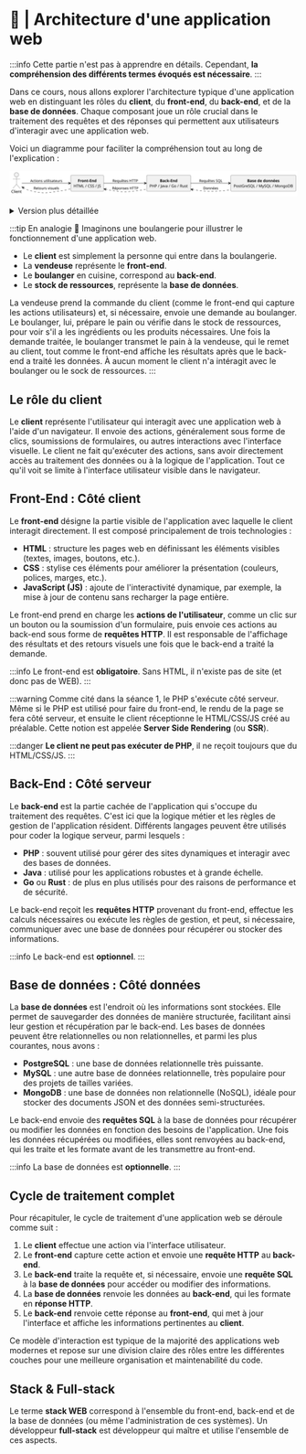 # 📜 | Architecture d'une application web

:::info
Cette partie n'est pas à apprendre en détails. Cependant, **la compréhension des différents termes évoqués est nécessaire**.
:::

Dans ce cours, nous allons explorer l'architecture typique d'une application web en distinguant les rôles du **client**, du **front-end**, du **back-end**, et de la **base de données**. Chaque composant joue un rôle crucial dans le traitement des requêtes et des réponses qui permettent aux utilisateurs d'interagir avec une application web.

Voici un diagramme pour faciliter la compréhension tout au long de l'explication :

![Diagramme stack WEB](../images/web_stack.svg)

<details>
    <summary>Version plus détaillée</summary>

![Diagramme stack WEB avec détails](../images/web_stack_detailed.svg)
</details>

:::tip En analogie 🥖
Imaginons une boulangerie pour illustrer le fonctionnement d'une application web.

- Le **client** est simplement la personne qui entre dans la boulangerie.
- La **vendeuse** représente le **front-end**.
- Le **boulanger** en cuisine, correspond au **back-end**.
- Le **stock de ressources**, représente la **base de données**.

La vendeuse prend la commande du client (comme le front-end qui capture les actions utilisateurs) et, si nécessaire, envoie une demande au boulanger.
Le boulanger, lui, prépare le pain ou vérifie dans le stock de ressources, pour voir s'il a les ingrédients ou les produits nécessaires.
Une fois la demande traitée, le boulanger transmet le pain à la vendeuse, qui le remet au client, tout comme le front-end affiche les résultats après que le back-end a traité les données.
À aucun moment le client n'a intéragit avec le boulanger ou le sock de ressources.
:::

## Le rôle du client

Le **client** représente l'utilisateur qui interagit avec une application web à l'aide d'un navigateur. Il envoie des actions, généralement sous forme de clics, soumissions de formulaires, ou autres interactions avec l'interface visuelle. Le client ne fait qu'exécuter des actions, sans avoir directement accès au traitement des données ou à la logique de l'application. Tout ce qu'il voit se limite à l'interface utilisateur visible dans le navigateur.

## Front-End : Côté client

Le **front-end** désigne la partie visible de l'application avec laquelle le client interagit directement. Il est composé principalement de trois technologies :

- **HTML** : structure les pages web en définissant les éléments visibles (textes, images, boutons, etc.).
- **CSS** : stylise ces éléments pour améliorer la présentation (couleurs, polices, marges, etc.).
- **JavaScript (JS)** : ajoute de l'interactivité dynamique, par exemple, la mise à jour de contenu sans recharger la page entière.

Le front-end prend en charge les **actions de l'utilisateur**, comme un clic sur un bouton ou la soumission d'un formulaire, puis envoie ces actions au back-end sous forme de **requêtes HTTP**. Il est responsable de l'affichage des résultats et des retours visuels une fois que le back-end a traité la demande.

:::info
Le front-end est **obligatoire**. Sans HTML, il n'existe pas de site (et donc pas de WEB).
:::

:::warning
Comme cité dans la séance 1, le PHP s'exécute côté serveur. Même si le PHP est utilisé pour faire du front-end, le rendu de la page se fera côté serveur, et ensuite le client réceptionne le HTML/CSS/JS créé au préalable. Cette notion est appelée **Server Side Rendering** (ou **SSR**).

:::danger
**Le client ne peut pas exécuter de PHP**, il ne reçoit toujours que du HTML/CSS/JS.
:::

## Back-End : Côté serveur

Le **back-end** est la partie cachée de l'application qui s'occupe du traitement des requêtes. C'est ici que la logique métier et les règles de gestion de l'application résident. Différents langages peuvent être utilisés pour coder la logique serveur, parmi lesquels :

- **PHP** : souvent utilisé pour gérer des sites dynamiques et interagir avec des bases de données.
- **Java** : utilisé pour les applications robustes et à grande échelle.
- **Go** ou **Rust** : de plus en plus utilisés pour des raisons de performance et de sécurité.

Le back-end reçoit les **requêtes HTTP** provenant du front-end, effectue les calculs nécessaires ou exécute les règles de gestion, et peut, si nécessaire, communiquer avec une base de données pour récupérer ou stocker des informations.

:::info
Le back-end est **optionnel**.
:::

## Base de données : Côté données

La **base de données** est l'endroit où les informations sont stockées. Elle permet de sauvegarder des données de manière structurée, facilitant ainsi leur gestion et récupération par le back-end. Les bases de données peuvent être relationnelles ou non relationnelles, et parmi les plus courantes, nous avons :

- **PostgreSQL** : une base de données relationnelle très puissante.
- **MySQL** : une autre base de données relationnelle, très populaire pour des projets de tailles variées.
- **MongoDB** : une base de données non relationnelle (NoSQL), idéale pour stocker des documents JSON et des données semi-structurées.

Le back-end envoie des **requêtes SQL** à la base de données pour récupérer ou modifier les données en fonction des besoins de l'application. Une fois les données récupérées ou modifiées, elles sont renvoyées au back-end, qui les traite et les formate avant de les transmettre au front-end.

:::info
La base de données est **optionnelle**.
:::

## Cycle de traitement complet

Pour récapituler, le cycle de traitement d'une application web se déroule comme suit :

1. Le **client** effectue une action via l'interface utilisateur.
2. Le **front-end** capture cette action et envoie une **requête HTTP** au **back-end**.
3. Le **back-end** traite la requête et, si nécessaire, envoie une **requête SQL** à la **base de données** pour accéder ou modifier des informations.
4. La **base de données** renvoie les données au **back-end**, qui les formate en **réponse HTTP**.
5. Le **back-end** renvoie cette réponse au **front-end**, qui met à jour l'interface et affiche les informations pertinentes au **client**.

Ce modèle d'interaction est typique de la majorité des applications web modernes et repose sur une division claire des rôles entre les différentes couches pour une meilleure organisation et maintenabilité du code.

## Stack & Full-stack

Le terme **stack WEB** correspond à l'ensemble du front-end, back-end et de la base de données (ou même l'administration de ces systèmes). Un développeur **full-stack** est développeur qui maître et utilise l'ensemble de ces aspects.